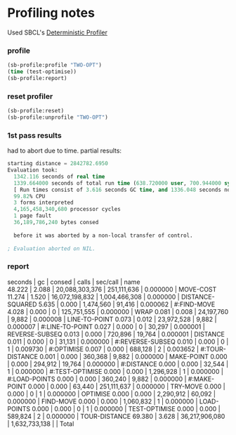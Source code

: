 # Profiling notes

Used SBCL's [Deterministic Profiler](http://www.sbcl.org/1.0/manual/Deterministic-Profiler.html#Deterministic-Profiler)

### profile

```lisp
(sb-profile:profile "TWO-OPT")
(time (test-optimise))
(sb-profile:report)
```

### reset profiler

```lisp
(sb-profile:reset)
(sb-profile:unprofile "TWO-OPT")
```

### 1st pass results

had to abort due to time. partial results:

```lisp
starting distance = 2842782.6950
Evaluation took:
  1342.116 seconds of real time
  1339.664000 seconds of total run time (638.720000 user, 700.944000 system)
  [ Run times consist of 3.616 seconds GC time, and 1336.048 seconds non-GC time. ]
  99.82% CPU
  3 forms interpreted
  4,165,458,340,680 processor cycles
  1 page fault
  36,189,786,240 bytes consed
  
  before it was aborted by a non-local transfer of control.
  
; Evaluation aborted on NIL.
```

### report

  seconds  |     gc     |     consed     |     calls     |  sec/call  |  name  
    48.222 |      2.088 | 20,088,303,376 |   251,111,636 |   0.000000 | MOVE-COST
    11.274 |      1.520 | 16,072,198,832 | 1,004,466,308 |   0.000000 | DISTANCE-SQUARED
     5.635 |      0.000 |      1,474,560 |        91,416 |   0.000062 | #:FIND-MOVE
     4.028 |      0.000 |              0 |   125,751,555 |   0.000000 | WRAP
     0.081 |      0.008 |     24,197,760 |         9,882 |   0.000008 | LINE-TO-POINT
     0.073 |      0.012 |     23,972,528 |         9,882 |   0.000007 | #:LINE-TO-POINT
     0.027 |      0.000 |              0 |        30,297 |   0.000001 | REVERSE-SUBSEQ
     0.013 |      0.000 |        720,896 |        19,764 |   0.000001 | DISTANCE
     0.011 |      0.000 |              0 |        31,131 |   0.000000 | #:REVERSE-SUBSEQ
     0.010 |      0.000 |              0 |             1 |   0.009730 | #:OPTIMISE
     0.007 |      0.000 |        688,128 |             2 |   0.003652 | #:TOUR-DISTANCE
     0.001 |      0.000 |        360,368 |         9,882 |   0.000000 | MAKE-POINT
     0.000 |      0.000 |        294,912 |        19,764 |   0.000000 | #:DISTANCE
     0.000 |      0.000 |         32,544 |             1 |   0.000000 | #:TEST-OPTIMISE
     0.000 |      0.000 |      1,296,928 |             1 |   0.000000 | #:LOAD-POINTS
     0.000 |      0.000 |        360,240 |         9,882 |   0.000000 | #:MAKE-POINT
     0.000 |      0.000 |         63,440 |   251,111,637 |   0.000000 | TRY-MOVE
     0.000 |      0.000 |              0 |             1 |   0.000000 | OPTIMISE
     0.000 |      0.000 |      2,290,912 |        60,092 |   0.000000 | FIND-MOVE
     0.000 |      0.000 |      1,060,832 |             1 |   0.000000 | LOAD-POINTS
     0.000 |      0.000 |              0 |             1 |   0.000000 | TEST-OPTIMISE
     0.000 |      0.000 |        589,824 |             2 |   0.000000 | TOUR-DISTANCE
    69.380 |      3.628 | 36,217,906,080 | 1,632,733,138 |            | Total




